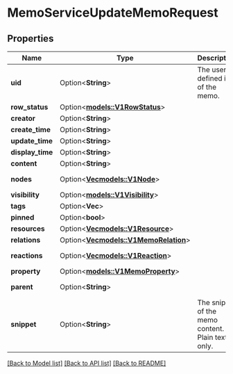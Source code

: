 # MemoServiceUpdateMemoRequest

## Properties

Name | Type | Description | Notes
------------ | ------------- | ------------- | -------------
**uid** | Option<**String**> | The user defined id of the memo. | [optional]
**row_status** | Option<[**models::V1RowStatus**](v1RowStatus.md)> |  | [optional]
**creator** | Option<**String**> |  | [optional]
**create_time** | Option<**String**> |  | [optional]
**update_time** | Option<**String**> |  | [optional]
**display_time** | Option<**String**> |  | [optional]
**content** | Option<**String**> |  | [optional]
**nodes** | Option<[**Vec<models::V1Node>**](v1Node.md)> |  | [optional][readonly]
**visibility** | Option<[**models::V1Visibility**](v1Visibility.md)> |  | [optional]
**tags** | Option<**Vec<String>**> |  | [optional]
**pinned** | Option<**bool**> |  | [optional]
**resources** | Option<[**Vec<models::V1Resource>**](v1Resource.md)> |  | [optional]
**relations** | Option<[**Vec<models::V1MemoRelation>**](v1MemoRelation.md)> |  | [optional]
**reactions** | Option<[**Vec<models::V1Reaction>**](v1Reaction.md)> |  | [optional][readonly]
**property** | Option<[**models::V1MemoProperty**](v1MemoProperty.md)> |  | [optional]
**parent** | Option<**String**> |  | [optional][readonly]
**snippet** | Option<**String**> | The snippet of the memo content. Plain text only. | [optional]

[[Back to Model list]](../README.md#documentation-for-models) [[Back to API list]](../README.md#documentation-for-api-endpoints) [[Back to README]](../README.md)


